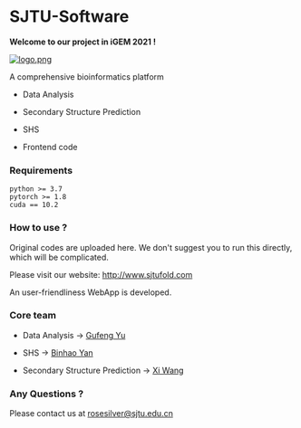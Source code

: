 # SJTU-Software

**Welcome to our project in iGEM 2021 !**

[![logo.png](https://i.postimg.cc/bJh34ZHM/logo.png)](https://postimg.cc/QBfQTxzk)

A comprehensive bioinformatics platform 

* Data Analysis
* Secondary Structure Prediction
* SHS

* Frontend code

### Requirements

```
python >= 3.7
pytorch >= 1.8
cuda == 10.2
```

### How to use ?

Original codes are uploaded here. We don't suggest you to run this directly, which will be complicated.

Please visit our website: http://www.sjtufold.com

An user-friendliness WebApp is developed.

### Core team

* Data Analysis -> [Gufeng Yu](https://github.com/GufengYu520)

* SHS -> [Binhao Yan](https://github.com/Lizz647)
* Secondary Structure Prediction -> [Xi Wang](https://github.com/ComDec)

### Any Questions ?

Please contact us at rosesilver@sjtu.edu.cn

